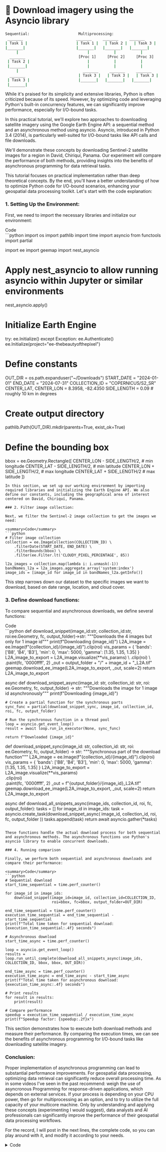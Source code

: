 <h1>💾 Download imagery using the Asyncio library </h1>

```bash
Sequential:                      Multiprocessing:
 _______                        _______     _______     _______
| Task 1 |                      | Task 1 |   | Task 2 |   | Task 3 |
|_______|                       |_______|   |_______|   |_______|
     |                               |           |           |
  _______                        [Proc 1]     [Proc 2]     [Proc 3]
 | Task 2 |                          |           |           |
 |_______|                           |           |           |
     |                             _______     _______     _______
  _______                        | Task 3 |   | Task 3 |   | Task 3 |
 | Task 3 |                      |_______|   |_______|   |_______|
 |_______|                      
```


<p>While it's praised for its simplicity and extensive libraries, Python is often criticized because of its speed. However, by optimizing code and leveraging Python's built-in concurrency features, we can significantly improve performance, especially for I/O-bound tasks.</p>
<p>In this practical tutorial, we'll explore two approaches to downloading satellite imagery using the Google Earth Engine API: a sequential method and an asynchronous method using asyncio. Asyncio, introduced in Python 3.4 (2014), is particularly well-suited for I/O-bound tasks like API calls and file downloads.</p>
<p>We'll demonstrate these concepts by downloading Sentinel-2 satellite images for a region in David, Chiriquí, Panama. Our experiment will compare the performance of both methods, providing insights into the benefits of asynchronous programming for data retrieval tasks.</p>
<p>This tutorial focuses on practical implementation rather than deep theoretical concepts. By the end, you'll have a better understanding of how to optimize Python code for I/O-bound scenarios, enhancing your geospatial data processing toolkit. Let's start with the code explanation:</p>

### 1. Setting Up the Environment:

First, we need to import the necessary libraries and initialize our environment:

<summary>Code</summary>
```python
import os
import pathlib
import time
import asyncio
from functools import partial

import ee
import geemap
import nest_asyncio

# Apply nest_asyncio to allow running asyncio within Jupyter or similar environments
nest_asyncio.apply()

# Initialize Earth Engine
try:
    ee.Initialize()
except Exception:
    ee.Authenticate()
    ee.Initialize(project="ee-thebeautyofthepixel")

# Define constants
OUT_DIR = os.path.expanduser("~/Downloads")
START_DATE = "2024-01-01"
END_DATE = "2024-07-31"
COLLECTION_ID = "COPERNICUS/S2_SR"
CENTER_LAT, CENTER_LON = 8.3958, -82.4350
SIDE_LENGTH = 0.09  # roughly 10 km in degrees

# Create output directory
pathlib.Path(OUT_DIR).mkdir(parents=True, exist_ok=True)

# Define the bounding box
bbox = ee.Geometry.Rectangle([
    CENTER_LON - SIDE_LENGTH/2,  # min longitude
    CENTER_LAT - SIDE_LENGTH/2,  # min latitude
    CENTER_LON + SIDE_LENGTH/2,  # max longitude
    CENTER_LAT + SIDE_LENGTH/2   # max latitude
])
```
In this section, we set up our working environment by importing required libraries and initializing the Earth Engine API. We also define our constants, including the geographical area of interest centered on David, Chiriquí, Panama.

### 2. Filter image collection:

Next, we filter the Sentinel-2 image collection to get the images we need:

<summary>Code</summary>
```python
# Filter image collection
collection = ee.ImageCollection(COLLECTION_ID) \
    .filterDate(START_DATE, END_DATE) \
    .filterBounds(bbox) \
    .filter(ee.Filter.lt('CLOUDY_PIXEL_PERCENTAGE', 85))

l2a_images = collection.map(lambda i: i.unmask(-1))
bandNames_l2a = l2a_images.aggregate_array('system:index')
image_ids = [image_id for image_id in bandNames_l2a.getInfo()]
```

This step narrows down our dataset to the specific images we want to download, based on date range, location, and cloud cover.

### 3. Define download functions:

To compare sequential and asynchronous downloads, we define several functions:

<summary>Code</summary>
```python
def download_snippet(image_id:str, collection_id:str, roi:ee.Geometry, fc, output_folder)->str:
    """Downloads the 4 images but only for 1 image id"""
    print(f"Downloading {image_id}")
    L2A_image = ee.Image(f"{collection_id}/{image_id}").clip(roi)
    vis_params = {
            'bands': ['B8', 'B4', 'B3'],
            'min': 0,
            'max': 5000,
            'gamma': [1.35, 1.35, 1.35]
        }
    L2A_image_to_export = L2A_image.visualize(**vis_params) \
            .clip(roi) \
            .paint(fc, '0000ffff', 2)
    _out = output_folder + "/" + image_id + "_L2A.tif"
    geemap.download_ee_image(L2A_image_to_export, _out, scale=2)
    return L2A_image_to_export

async def download_snippet_async(image_id: str, collection_id: str, roi: ee.Geometry, fc, output_folder) -> str:
    """Downloads the image for 1 image id asynchronously"""
    print(f"Downloading {image_id}")

    # Create a partial function for the synchronous parts
    sync_func = partial(download_snippet_sync, image_id, collection_id, roi, fc, output_folder)

    # Run the synchronous function in a thread pool
    loop = asyncio.get_event_loop()
    result = await loop.run_in_executor(None, sync_func)

    return f"Downloaded {image_id}"

def download_snippet_sync(image_id: str, collection_id: str, roi: ee.Geometry, fc, output_folder) -> str:
    """Synchronous part of the download function"""
    L2A_image = ee.Image(f"{collection_id}/{image_id}").clip(roi)
    vis_params = {
        'bands': ['B8', 'B4', 'B3'],
        'min': 0,
        'max': 5000,
        'gamma': [1.35, 1.35, 1.35]
    }
    L2A_image_to_export = L2A_image.visualize(**vis_params) \
        .clip(roi) \
        .paint(fc, '0000ffff', 2)
    _out = f"{output_folder}/{image_id}_L2A.tif"
    geemap.download_ee_image(L2A_image_to_export, _out, scale=2)
    return L2A_image_to_export

async def download_all_snippets_async(image_ids, collection_id, roi, fc, output_folder):
    tasks = []
    for image_id in image_ids:
        task = asyncio.create_task(download_snippet_async(
            image_id, collection_id, roi, fc, output_folder
        ))
        tasks.append(task)
    return await asyncio.gather(*tasks)
```

These functions handle the actual download process for both sequential and asynchronous methods. The asynchronous functions use Python's asyncio library to enable concurrent downloads.

### 4. Running comparison

Finally, we perform both sequential and asynchronous downloads and compare their performance:

<summary>Code</summary>
```python 
# Sequential download
start_time_sequential = time.perf_counter()

for image_id in image_ids:
    download_snippet(image_id=image_id, collection_id=COLLECTION_ID,
                     roi=bbox, fc=bbox, output_folder=OUT_DIR)

end_time_sequential = time.perf_counter()
execution_time_sequential = end_time_sequential - start_time_sequential
print(f"Total time taken for sequential download: {execution_time_sequential:.4f} seconds")

# Asynchronous download
start_time_async = time.perf_counter()

loop = asyncio.get_event_loop()
results = loop.run_until_complete(download_all_snippets_async(image_ids, COLLECTION_ID, bbox, bbox, OUT_DIR))

end_time_async = time.perf_counter()
execution_time_async = end_time_async - start_time_async
print(f"Total time taken for asynchronous download: {execution_time_async:.4f} seconds")

# Print results
for result in results:
    print(result)

# Compare performance
speedup = execution_time_sequential / execution_time_async
print(f"Speedup factor: {speedup:.2f}x")
```

This section demonstrates how to execute both download methods and measure their performance. By comparing the execution times, we can see the benefits of asynchronous programming for I/O-bound tasks like downloading satellite imagery.

### Conclusion:
Proper implementation of asynchronous programming can lead to substantial performance improvements.
For geospatial data processing, optimizing data retrieval can significantly reduce overall processing time. As in some videos I've seen in the past recommend: weigh the use of asyncronous Programming for response-driven applications, which depends on external services. If your process is depending on your CPU power, then go for multiprocessing as an option, and to try to utilize the full capacity of your multicore machine. Only by understanding and applying these concepts (experimenting I would suggest), data analysts and AI professionals can significantly improve the performance of their geospatial data processing workflows.

For the record, I will post in the next lines, the complete code, so you can play around with it, and modify it according to your needs.

<details>
  <summary>Code</summary>
```python title="download_s2_snippets.py" linenums="1"
import os
import pathlib
import time
import asyncio
from functools import partial

import ee
import geemap
import nest_asyncio

# Apply nest_asyncio to allow running asyncio within Jupyter or similar environments
nest_asyncio.apply()

# Initialize Earth Engine
try:
    ee.Initialize()
except Exception:
    ee.Authenticate()
    ee.Initialize(project="ee-thebeautyofthepixel")

# Define constants
OUT_DIR = os.path.expanduser("~/Downloads")
START_DATE = "2024-01-01"
END_DATE = "2024-07-31"
COLLECTION_ID = "COPERNICUS/S2_SR"
CENTER_LAT, CENTER_LON = 8.3958, -82.4350
SIDE_LENGTH = 0.09  # roughly 10 km in degrees

# Create output directory
pathlib.Path(OUT_DIR).mkdir(parents=True, exist_ok=True)

# Define the bounding box
bbox = ee.Geometry.Rectangle([
    CENTER_LON - SIDE_LENGTH/2,  # min longitude
    CENTER_LAT - SIDE_LENGTH/2,  # min latitude
    CENTER_LON + SIDE_LENGTH/2,  # max longitude
    CENTER_LAT + SIDE_LENGTH/2   # max latitude
])

# Filter image collection
collection = ee.ImageCollection(COLLECTION_ID) \
    .filterDate(START_DATE, END_DATE) \
    .filterBounds(bbox) \
    .filter(ee.Filter.lt('CLOUDY_PIXEL_PERCENTAGE', 85))

l2a_images = collection.map(lambda i: i.unmask(-1))
bandNames_l2a = l2a_images.aggregate_array('system:index')
image_ids = [image_id for image_id in bandNames_l2a.getInfo()]

# Define download functions

def download_snippet(image_id:str, collection_id:str, roi:ee.Geometry, fc, output_folder)->str:
    """Downloads the 4 images but only for 1 image id"""
    print(f"Downloading {image_id}")
    L2A_image = ee.Image(f"{collection_id}/{image_id}").clip(roi)
    vis_params = {
            'bands': ['B8', 'B4', 'B3'],
            'min': 0,
            'max': 5000,
            'gamma': [1.35, 1.35, 1.35]
        }
    L2A_image_to_export = L2A_image.visualize(**vis_params) \
            .clip(roi) \
            .paint(fc, '0000ffff', 2)
    _out = output_folder + "/" + image_id + "_L2A.tif"
    geemap.download_ee_image(L2A_image_to_export, _out, scale=2)
    return L2A_image_to_export

async def download_snippet_async(image_id: str, collection_id: str, roi: ee.Geometry, fc, output_folder) -> str:
    """Downloads the image for 1 image id asynchronously"""
    print(f"Downloading {image_id}")
    
    # Create a partial function for the synchronous parts
    sync_func = partial(download_snippet_sync, image_id, collection_id, roi, fc, output_folder)
    
    # Run the synchronous function in a thread pool
    loop = asyncio.get_event_loop()
    result = await loop.run_in_executor(None, sync_func)
    
    return f"Downloaded {image_id}"

def download_snippet_sync(image_id: str, collection_id: str, roi: ee.Geometry, fc, output_folder) -> str:
    """Synchronous part of the download function"""
    L2A_image = ee.Image(f"{collection_id}/{image_id}").clip(roi)
    vis_params = {
        'bands': ['B8', 'B4', 'B3'],
        'min': 0,
        'max': 5000,
        'gamma': [1.35, 1.35, 1.35]
    }
    L2A_image_to_export = L2A_image.visualize(**vis_params) \
        .clip(roi) \
        .paint(fc, '0000ffff', 2)
    _out = f"{output_folder}/{image_id}_L2A.tif"
    geemap.download_ee_image(L2A_image_to_export, _out, scale=2)
    return L2A_image_to_export

async def download_all_snippets_async(image_ids, collection_id, roi, fc, output_folder):
    tasks = []
    for image_id in image_ids:
        task = asyncio.create_task(download_snippet_async(
            image_id, collection_id, roi, fc, output_folder
        ))
        tasks.append(task)
    return await asyncio.gather(*tasks)

# Sequential download
start_time_sequential = time.perf_counter()

for image_id in image_ids:
    download_snippet(image_id=image_id, collection_id=COLLECTION_ID,
                     roi=bbox, fc=bbox, output_folder=OUT_DIR)

end_time_sequential = time.perf_counter()
execution_time_sequential = end_time_sequential - start_time_sequential
print(f"Total time taken for sequential download: {execution_time_sequential:.4f} seconds")

# Asynchronous download
start_time_async = time.perf_counter()

loop = asyncio.get_event_loop()
results = loop.run_until_complete(download_all_snippets_async(image_ids, COLLECTION_ID, bbox, bbox, OUT_DIR))

end_time_async = time.perf_counter()
execution_time_async = end_time_async - start_time_async
print(f"Total time taken for asynchronous download: {execution_time_async:.4f} seconds")

# Print results
for result in results:
    print(result)

# Compare performance
speedup = execution_time_sequential / execution_time_async
print(f"Speedup factor: {speedup:.2f}x")
```
</details>


